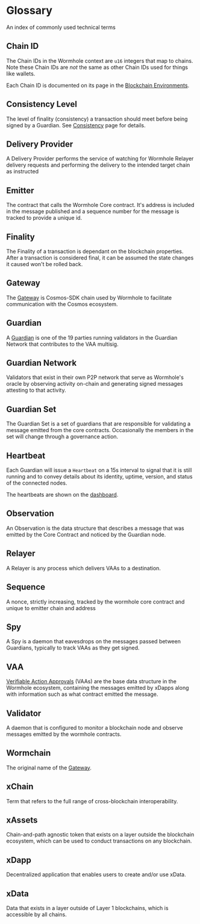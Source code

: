 # Glossary

<!-- Please make sure these are sorted  -->

An index of commonly used technical terms


## Chain ID

The Chain IDs in the Wormhole context are `u16` integers that map to chains. Note these Chain IDs are _not_ the same as other Chain IDs used for things like wallets.

Each Chain ID is documented on its page in the [Blockchain Environments](./environments/README.md).

## Consistency Level 

The level of finality (consistency) a transaction should meet before being signed by a Guardian. See [Consistency](./environments/consistency.md) page for details.

## Delivery Provider

A Delivery Provider performs the service of watching for Wormhole Relayer delivery requests and performing the delivery to the intended target chain as instructed

## Emitter

The contract that calls the Wormhole Core contract. It's address is included in the message published and a sequence number for the message is tracked to provide a unique id.

## Finality

The Finality of a transaction is dependant on the blockchain properties. After a transaction is considered final, it can be assumed the state changes it caused won't be rolled back. 

## Gateway

The [Gateway](./components/gateway/README.md) is Cosmos-SDK chain used by Wormhole to facilitate communication with the Cosmos ecosystem.

## Guardian

A [Guardian](./components/guardian.md) is one of the 19 parties running validators in the Guardian Network that contributes to the VAA multisig.

## Guardian Network

Validators that exist in their own P2P network that serve as Wormhole's oracle by observing activity on-chain and generating signed messages attesting to that activity.

## Guardian Set

The Guardian Set is a set of guardians that are responsible for validating a message emitted from the core contracts. Occasionally the members in the set will change through a governance action. 

## Heartbeat

Each Guardian will issue a `Heartbeat` on a 15s interval to signal that it is still running and to convey details about its identity, uptime, version, and status of the connected nodes. 

The heartbeats are shown on the [dashboard](https://wormhole-foundation.github.io/wormhole-dashboard/).

## Observation

An Observation is the data structure that describes a message that was emitted by the Core Contract and noticed by the Guardian node.

## Relayer

A Relayer is any process which delivers VAAs to a destination.

## Sequence

A nonce, strictly increasing, tracked by the wormhole core contract and unique to emitter chain and address 

## Spy

A Spy is a daemon that eavesdrops on the messages passed between Guardians, typically to track VAAs as they get signed. 

## VAA

[Verifiable Action Approvals](./components/vaa.md) (VAAs) are the base data structure in the Wormhole ecosystem, containing the messages emitted by xDapps along with information such as what contract emitted the message.

## Validator 

A daemon that is configured to monitor a blockchain node and observe messages emitted by the wormhole contracts.

## Wormchain

The original name of the [Gateway](#gateway).

## xChain

Term that refers to the full range of cross-blockchain interoperability.

## xAssets

Chain-and-path agnostic token that exists on a layer outside the blockchain ecosystem, which can be used to conduct transactions on any blockchain.

## xDapp

Decentralized application that enables users to create and/or use xData.

## xData

Data that exists in a layer outside of Layer 1 blockchains, which is accessible by all chains.
